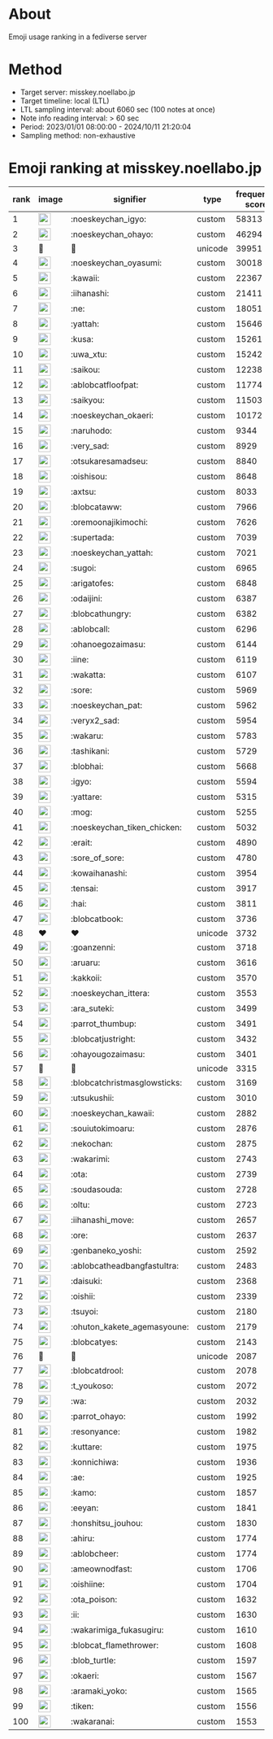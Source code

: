 # About
Emoji usage ranking in a fediverse server

# Method
- Target server: misskey.noellabo.jp
- Target timeline: local (LTL)
- LTL sampling interval: about 6060 sec (100 notes at once)
- Note info reading interval: > 60 sec
- Period: 2023/01/01 08:00:00 - 2024/10/11 21:20:04 
- Sampling method: non-exhaustive

# Emoji ranking at misskey.noellabo.jp

|rank|image|signifier|type|frequency score|
|----|----|----|----|----|
|1|<img height="24" src="https://misskey.noellabo.jp/emoji/noeskeychan_igyo.webp">|:noeskeychan_igyo:|custom|58313|
|2|<img height="24" src="https://misskey.noellabo.jp/emoji/noeskeychan_ohayo.webp">|:noeskeychan_ohayo:|custom|46294|
|3|🎉|🎉|unicode|39951|
|4|<img height="24" src="https://misskey.noellabo.jp/emoji/noeskeychan_oyasumi.webp">|:noeskeychan_oyasumi:|custom|30018|
|5|<img height="24" src="https://misskey.noellabo.jp/emoji/kawaii.webp">|:kawaii:|custom|22367|
|6|<img height="24" src="https://misskey.noellabo.jp/emoji/iihanashi.webp">|:iihanashi:|custom|21411|
|7|<img height="24" src="https://misskey.noellabo.jp/emoji/ne.webp">|:ne:|custom|18051|
|8|<img height="24" src="https://misskey.noellabo.jp/emoji/yattah.webp">|:yattah:|custom|15646|
|9|<img height="24" src="https://misskey.noellabo.jp/emoji/kusa.webp">|:kusa:|custom|15261|
|10|<img height="24" src="https://misskey.noellabo.jp/emoji/uwa_xtu.webp">|:uwa_xtu:|custom|15242|
|11|<img height="24" src="https://misskey.noellabo.jp/emoji/saikou.webp">|:saikou:|custom|12238|
|12|<img height="24" src="https://misskey.noellabo.jp/emoji/ablobcatfloofpat.webp">|:ablobcatfloofpat:|custom|11774|
|13|<img height="24" src="https://misskey.noellabo.jp/emoji/saikyou.webp">|:saikyou:|custom|11503|
|14|<img height="24" src="https://misskey.noellabo.jp/emoji/noeskeychan_okaeri.webp">|:noeskeychan_okaeri:|custom|10172|
|15|<img height="24" src="https://misskey.noellabo.jp/emoji/naruhodo.webp">|:naruhodo:|custom|9344|
|16|<img height="24" src="https://misskey.noellabo.jp/emoji/very_sad.webp">|:very_sad:|custom|8929|
|17|<img height="24" src="https://misskey.noellabo.jp/emoji/otsukaresamadseu.webp">|:otsukaresamadseu:|custom|8840|
|18|<img height="24" src="https://misskey.noellabo.jp/emoji/oishisou.webp">|:oishisou:|custom|8648|
|19|<img height="24" src="https://misskey.noellabo.jp/emoji/axtsu.webp">|:axtsu:|custom|8033|
|20|<img height="24" src="https://misskey.noellabo.jp/emoji/blobcataww.webp">|:blobcataww:|custom|7966|
|21|<img height="24" src="https://misskey.noellabo.jp/emoji/oremoonajikimochi.webp">|:oremoonajikimochi:|custom|7626|
|22|<img height="24" src="https://misskey.noellabo.jp/emoji/supertada.webp">|:supertada:|custom|7039|
|23|<img height="24" src="https://misskey.noellabo.jp/emoji/noeskeychan_yattah.webp">|:noeskeychan_yattah:|custom|7021|
|24|<img height="24" src="https://misskey.noellabo.jp/emoji/sugoi.webp">|:sugoi:|custom|6965|
|25|<img height="24" src="https://misskey.noellabo.jp/emoji/arigatofes.webp">|:arigatofes:|custom|6848|
|26|<img height="24" src="https://misskey.noellabo.jp/emoji/odaijini.webp">|:odaijini:|custom|6387|
|27|<img height="24" src="https://misskey.noellabo.jp/emoji/blobcathungry.webp">|:blobcathungry:|custom|6382|
|28|<img height="24" src="https://misskey.noellabo.jp/emoji/ablobcall.webp">|:ablobcall:|custom|6296|
|29|<img height="24" src="https://misskey.noellabo.jp/emoji/ohanoegozaimasu.webp">|:ohanoegozaimasu:|custom|6144|
|30|<img height="24" src="https://misskey.noellabo.jp/emoji/iine.webp">|:iine:|custom|6119|
|31|<img height="24" src="https://misskey.noellabo.jp/emoji/wakatta.webp">|:wakatta:|custom|6107|
|32|<img height="24" src="https://misskey.noellabo.jp/emoji/sore.webp">|:sore:|custom|5969|
|33|<img height="24" src="https://misskey.noellabo.jp/emoji/noeskeychan_pat.webp">|:noeskeychan_pat:|custom|5962|
|34|<img height="24" src="https://misskey.noellabo.jp/emoji/veryx2_sad.webp">|:veryx2_sad:|custom|5954|
|35|<img height="24" src="https://misskey.noellabo.jp/emoji/wakaru.webp">|:wakaru:|custom|5783|
|36|<img height="24" src="https://misskey.noellabo.jp/emoji/tashikani.webp">|:tashikani:|custom|5729|
|37|<img height="24" src="https://misskey.noellabo.jp/emoji/blobhai.webp">|:blobhai:|custom|5668|
|38|<img height="24" src="https://misskey.noellabo.jp/emoji/igyo.webp">|:igyo:|custom|5594|
|39|<img height="24" src="https://misskey.noellabo.jp/emoji/yattare.webp">|:yattare:|custom|5315|
|40|<img height="24" src="https://misskey.noellabo.jp/emoji/mog.webp">|:mog:|custom|5255|
|41|<img height="24" src="https://misskey.noellabo.jp/emoji/noeskeychan_tiken_chicken.webp">|:noeskeychan_tiken_chicken:|custom|5032|
|42|<img height="24" src="https://misskey.noellabo.jp/emoji/erait.webp">|:erait:|custom|4890|
|43|<img height="24" src="https://misskey.noellabo.jp/emoji/sore_of_sore.webp">|:sore_of_sore:|custom|4780|
|44|<img height="24" src="https://misskey.noellabo.jp/emoji/kowaihanashi.webp">|:kowaihanashi:|custom|3954|
|45|<img height="24" src="https://misskey.noellabo.jp/emoji/tensai.webp">|:tensai:|custom|3917|
|46|<img height="24" src="https://misskey.noellabo.jp/emoji/hai.webp">|:hai:|custom|3811|
|47|<img height="24" src="https://misskey.noellabo.jp/emoji/blobcatbook.webp">|:blobcatbook:|custom|3736|
|48|❤|❤|unicode|3732|
|49|<img height="24" src="https://misskey.noellabo.jp/emoji/goanzenni.webp">|:goanzenni:|custom|3718|
|50|<img height="24" src="https://misskey.noellabo.jp/emoji/aruaru.webp">|:aruaru:|custom|3616|
|51|<img height="24" src="https://misskey.noellabo.jp/emoji/kakkoii.webp">|:kakkoii:|custom|3570|
|52|<img height="24" src="https://misskey.noellabo.jp/emoji/noeskeychan_ittera.webp">|:noeskeychan_ittera:|custom|3553|
|53|<img height="24" src="https://misskey.noellabo.jp/emoji/ara_suteki.webp">|:ara_suteki:|custom|3499|
|54|<img height="24" src="https://misskey.noellabo.jp/emoji/parrot_thumbup.webp">|:parrot_thumbup:|custom|3491|
|55|<img height="24" src="https://misskey.noellabo.jp/emoji/blobcatjustright.webp">|:blobcatjustright:|custom|3432|
|56|<img height="24" src="https://misskey.noellabo.jp/emoji/ohayougozaimasu.webp">|:ohayougozaimasu:|custom|3401|
|57|🍗|🍗|unicode|3315|
|58|<img height="24" src="https://misskey.noellabo.jp/emoji/blobcatchristmasglowsticks.webp">|:blobcatchristmasglowsticks:|custom|3169|
|59|<img height="24" src="https://misskey.noellabo.jp/emoji/utsukushii.webp">|:utsukushii:|custom|3010|
|60|<img height="24" src="https://misskey.noellabo.jp/emoji/noeskeychan_kawaii.webp">|:noeskeychan_kawaii:|custom|2882|
|61|<img height="24" src="https://misskey.noellabo.jp/emoji/souiutokimoaru.webp">|:souiutokimoaru:|custom|2876|
|62|<img height="24" src="https://misskey.noellabo.jp/emoji/nekochan.webp">|:nekochan:|custom|2875|
|63|<img height="24" src="https://misskey.noellabo.jp/emoji/wakarimi.webp">|:wakarimi:|custom|2743|
|64|<img height="24" src="https://misskey.noellabo.jp/emoji/ota.webp">|:ota:|custom|2739|
|65|<img height="24" src="https://misskey.noellabo.jp/emoji/soudasouda.webp">|:soudasouda:|custom|2728|
|66|<img height="24" src="https://misskey.noellabo.jp/emoji/oltu.webp">|:oltu:|custom|2723|
|67|<img height="24" src="https://misskey.noellabo.jp/emoji/iihanashi_move.webp">|:iihanashi_move:|custom|2657|
|68|<img height="24" src="https://misskey.noellabo.jp/emoji/ore.webp">|:ore:|custom|2637|
|69|<img height="24" src="https://misskey.noellabo.jp/emoji/genbaneko_yoshi.webp">|:genbaneko_yoshi:|custom|2592|
|70|<img height="24" src="https://misskey.noellabo.jp/emoji/ablobcatheadbangfastultra.webp">|:ablobcatheadbangfastultra:|custom|2483|
|71|<img height="24" src="https://misskey.noellabo.jp/emoji/daisuki.webp">|:daisuki:|custom|2368|
|72|<img height="24" src="https://misskey.noellabo.jp/emoji/oishii.webp">|:oishii:|custom|2339|
|73|<img height="24" src="https://misskey.noellabo.jp/emoji/tsuyoi.webp">|:tsuyoi:|custom|2180|
|74|<img height="24" src="https://misskey.noellabo.jp/emoji/ohuton_kakete_agemasyoune.webp">|:ohuton_kakete_agemasyoune:|custom|2179|
|75|<img height="24" src="https://misskey.noellabo.jp/emoji/blobcatyes.webp">|:blobcatyes:|custom|2143|
|76|👀|👀|unicode|2087|
|77|<img height="24" src="https://misskey.noellabo.jp/emoji/blobcatdrool.webp">|:blobcatdrool:|custom|2078|
|78|<img height="24" src="https://misskey.noellabo.jp/emoji/t_youkoso.webp">|:t_youkoso:|custom|2072|
|79|<img height="24" src="https://misskey.noellabo.jp/emoji/wa.webp">|:wa:|custom|2032|
|80|<img height="24" src="https://misskey.noellabo.jp/emoji/parrot_ohayo.webp">|:parrot_ohayo:|custom|1992|
|81|<img height="24" src="https://misskey.noellabo.jp/emoji/resonyance.webp">|:resonyance:|custom|1982|
|82|<img height="24" src="https://misskey.noellabo.jp/emoji/kuttare.webp">|:kuttare:|custom|1975|
|83|<img height="24" src="https://misskey.noellabo.jp/emoji/konnichiwa.webp">|:konnichiwa:|custom|1936|
|84|<img height="24" src="https://misskey.noellabo.jp/emoji/ae.webp">|:ae:|custom|1925|
|85|<img height="24" src="https://misskey.noellabo.jp/emoji/kamo.webp">|:kamo:|custom|1857|
|86|<img height="24" src="https://misskey.noellabo.jp/emoji/eeyan.webp">|:eeyan:|custom|1841|
|87|<img height="24" src="https://misskey.noellabo.jp/emoji/honshitsu_jouhou.webp">|:honshitsu_jouhou:|custom|1830|
|88|<img height="24" src="https://misskey.noellabo.jp/emoji/ahiru.webp">|:ahiru:|custom|1774|
|89|<img height="24" src="https://misskey.noellabo.jp/emoji/ablobcheer.webp">|:ablobcheer:|custom|1774|
|90|<img height="24" src="https://misskey.noellabo.jp/emoji/ameownodfast.webp">|:ameownodfast:|custom|1706|
|91|<img height="24" src="https://misskey.noellabo.jp/emoji/oishiine.webp">|:oishiine:|custom|1704|
|92|<img height="24" src="https://misskey.noellabo.jp/emoji/ota_poison.webp">|:ota_poison:|custom|1632|
|93|<img height="24" src="https://misskey.noellabo.jp/emoji/ii.webp">|:ii:|custom|1630|
|94|<img height="24" src="https://misskey.noellabo.jp/emoji/wakarimiga_fukasugiru.webp">|:wakarimiga_fukasugiru:|custom|1610|
|95|<img height="24" src="https://misskey.noellabo.jp/emoji/blobcat_flamethrower.webp">|:blobcat_flamethrower:|custom|1608|
|96|<img height="24" src="https://misskey.noellabo.jp/emoji/blob_turtle.webp">|:blob_turtle:|custom|1597|
|97|<img height="24" src="https://misskey.noellabo.jp/emoji/okaeri.webp">|:okaeri:|custom|1567|
|98|<img height="24" src="https://misskey.noellabo.jp/emoji/aramaki_yoko.webp">|:aramaki_yoko:|custom|1565|
|99|<img height="24" src="https://misskey.noellabo.jp/emoji/tiken.webp">|:tiken:|custom|1556|
|100|<img height="24" src="https://misskey.noellabo.jp/emoji/wakaranai.webp">|:wakaranai:|custom|1553|

